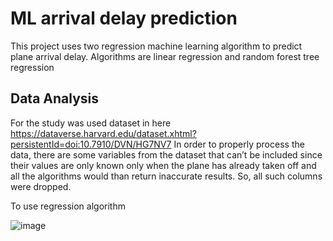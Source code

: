 # ML arrival delay prediction
This project uses two regression machine learning algorithm to predict plane arrival delay.
Algorithms are linear regression and random forest tree regression
## Data Analysis
For the study was used dataset in here https://dataverse.harvard.edu/dataset.xhtml?persistentId=doi:10.7910/DVN/HG7NV7
In order to properly process the data, there are some variables from the
dataset that can’t be included since their values are only
known only when the plane has already taken off and all the algorithms
would than return inaccurate results. So, all such columns 
were dropped. 

To use regression algorithm 

![image](https://user-images.githubusercontent.com/64196164/186499718-f2e6cab9-1947-4c7b-bf9c-057874f7599e.png)
